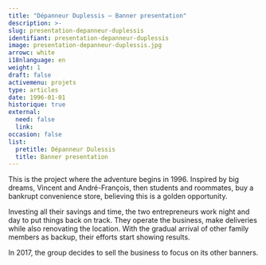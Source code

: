 ```yaml
---
title: "Dépanneur Duplessis – Banner presentation"
description: >-
slug: presentation-depanneur-duplessis
identifiant: presentation-depanneur-duplessis 
image: presentation-depanneur-duplessis.jpg
arrowc: white
i18nlanguage: en
weight: 1
draft: false
activemenu: projets
type: articles
date: 1996-01-01
historique: true
external:
  need: false
  link:
occasion: false
list:
  pretitle: Dépanneur Dulessis
  title: Banner presentation
---
```


This is the project where the adventure begins in 1996. Inspired by big dreams, Vincent and André-François, then students and roommates, buy a bankrupt convenience store, believing this is a golden opportunity.

Investing all their savings and time, the two entrepreneurs work night and day to put things back on track. They operate the business, make deliveries while also renovating the location. With the gradual arrival of other family members as backup, their efforts start showing results.

In 2017, the group decides to sell the business to focus on its other banners.
 

 

